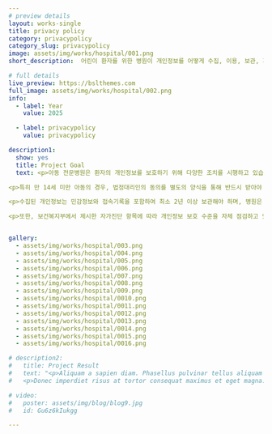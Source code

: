 ```yaml
---
# preview details
layout: works-single
title: privacy policy
category: privacypolicy
category_slug: privacypolicy
image: assets/img/works/hospital/001.png
short_description:  어린이 환자를 위한 병원이 개인정보를 어떻게 수집, 이용, 보관, 파기하는지를 법적 기준에 맞게 정리하고, 자가진단 항목에 대해서 정리

# full details
live_preview: https://bslthemes.com
full_image: assets/img/works/hospital/002.png
info:
  - label: Year
    value: 2025

  - label: privacypolicy
    value: privacypolicy

description1:
  show: yes
  title: Project Goal
  text: <p>아동 전문병원은 환자의 개인정보를 보호하기 위해 다양한 조치를 시행하고 있습니다. 개인정보 수집 항목으로는 아동의 이름, 보호자 정보, 진료 정보 등이 있으며, 이러한 정보는 진료, 예약, 상담, 사후관리 등의 목적에 한정하여 이용됩니다.</p>

<p>특히 만 14세 미만 아동의 경우, 법정대리인의 동의를 별도의 양식을 통해 반드시 받아야 하며, 이를 통해 아동의 권리를 보호하고 있습니다.</p>

<p>수집된 개인정보는 민감정보와 접속기록을 포함하여 최소 2년 이상 보관해야 하며, 병원은 암호화, 접근통제, 내부관리계획 등의 보안 조치를 적용하고 있습니다. 필요한 경우 가명처리를 통해 개인정보 유출을 방지합니다.</p>

<p>또한, 보건복지부에서 제시한 자가진단 항목에 따라 개인정보 보호 수준을 자체 점검하고 있으며, 각 항목에 대해 ‘예/아니오’로 명확히 응답할 수 있도록 내부 문서를 정비하고 관련 내용을 체계적으로 관리하고 있습니다.</p>


gallery:
  - assets/img/works/hospital/003.png
  - assets/img/works/hospital/004.png
  - assets/img/works/hospital/005.png
  - assets/img/works/hospital/006.png
  - assets/img/works/hospital/007.png
  - assets/img/works/hospital/008.png
  - assets/img/works/hospital/009.png
  - assets/img/works/hospital/0010.png
  - assets/img/works/hospital/0011.png
  - assets/img/works/hospital/0012.png
  - assets/img/works/hospital/0013.png
  - assets/img/works/hospital/0014.png
  - assets/img/works/hospital/0015.png
  - assets/img/works/hospital/0016.png

# description2:
#   title: Project Result
#   text: "<p>Aliquam a sapien diam. Phasellus pulvinar tellus aliquam eleifend consectetur. Sed bibendum leo quis rutrum aliquetmorbi.</p>
#   <p>Donec imperdiet risus at tortor consequat maximus et eget magna. Cras ornare sagittis augue, id sollicitudin justo tristique ut. Nullam ex enim, euismod vel bibendum ultrices, fringilla vel eros. Donec euismod leo lectus, et euismod metus euismod sed. Quisque quis suscipit ipsum, at pellentesque velit. Duis a congue sem.</p>"

# video:
#   poster: assets/img/blog/blog9.jpg
#   id: Gu6z6kIukgg

---
```


